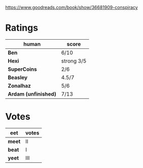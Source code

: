 <!-- TITLE: Conspiracy: Peter Thiel, Hulk Hogan, Gawker, and the Anatomy of Intrigue -->
<!-- SUBTITLE: A quick summary of Conspiracy: Peter Thiel, Hulk Hogan, Gawker, and the Anatomy of Intrigue -->
https://www.goodreads.com/book/show/36681909-conspiracy

# Ratings
| human | score |
| --- | --- |
| **Ben** | 6/10 |
| **Hexi** | strong  3/5 |
| **SuperCoins** | 2/6 |
| **Beasley** | 4.5/7 |
| **Zonalhaz** | 5/6 |
| **Ardam (unfinished)** | 7/13 |

# Votes
| eet | votes |
|  --- | --- |
| **meet** | II |
| **beat** | I |
| **yeet** | III |